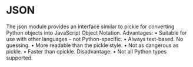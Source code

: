 # JSON
The json module provides an interface similar to pickle for converting Python objects into
JavaScript Object Notation.
Advantages:
• Suitable for use with other languages – not Python-specific.
• Always text-based. No guessing.
• More readable than the pickle style.
• Not as dangerous as pickle.
• Faster than cpickle.
Disadvantage:
• Not all Python types supported. 
 
